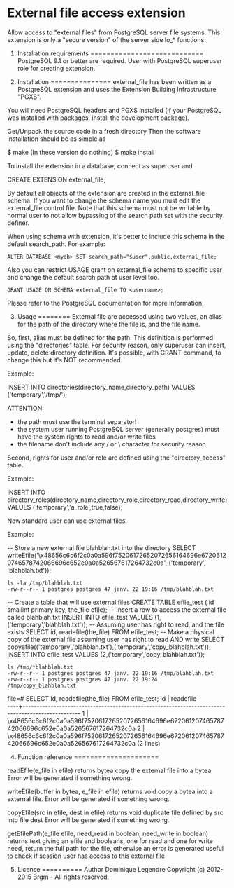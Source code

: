 External file access extension
==============================

Allow access to "external files" from PostgreSQL server file systems.
This extension is only a "secure version" of the server side lo_* functions.

1. Installation requirements
============================
PostgreSQL 9.1 or better are required.
User with PostgreSQL superuser role for creating extension.

2. Installation
===============
external_file has been written as a PostgreSQL extension and uses the Extension
Building Infrastructure "PGXS".

You will need PostgreSQL headers and PGXS installed (if your PostgreSQL was
installed with packages, install the development package).

Get/Unpack the source code in a fresh directory Then the software installation
should be as simple as

  $ make (In these version do nothing)
  $ make install

To install the extension in a database, connect as superuser and

  CREATE EXTENSION external_file;

By default all objects of the extension are created in the external_file schema.
If you want to change the schema name you must edit the external_file.control
file. Note that this schema must not be writable by normal user to not allow
bypassing of the search path set with the security definer.


When using schema with extension, it's better to include this schema in the
default search_path. For example:

	ALTER DATABASE <mydb> SET search_path="$user",public,external_file;

Also you can restrict USAGE grant on external_file schema to specific user and
change the default search path at user level too.

	GRANT USAGE ON SCHEMA external_file TO <username>;

Please refer to the PostgreSQL documentation for more information.


3. Usage
========
External file are accessed using two values, an alias for the path of the
directory where the file is, and the file name.

So, first, alias must be defined for the path. This definition is performed
using the "directories" table. For security reason, only superuser can insert,
update, delete directory definition. It's possible, with GRANT command, to
change this but it's NOT recommended.

Example:

  INSERT INTO directories(directory_name,directory_path) VALUES ('temporary','/tmp/');

ATTENTION:
 * the path must use the terminal separator!
 * the system user running PostgreSQL server (generally postgres) must have the
   system rights to read and/or write files
 * the filename don't include any / or \ character for security reason

Second, rights for user and/or role are defined using the "directory_access"
table.

Example:

  INSERT INTO directory_roles(directory_name,directory_role,directory_read,directory_write) VALUES ('temporary','a_role',true,false);

Now standard user can use external files.

Example:

  -- Store a new external file blahblah.txt into the directory
  SELECT writeEfile('\x48656c6c6f2c0a0a596f75206172652072656164696e67206120746578742066696c652e0a0a526567617264732c0a', ('temporary', 'blahblah.txt'));

	ls -la /tmp/blahblah.txt 
	-rw-r--r-- 1 postgres postgres 47 janv. 22 19:16 /tmp/blahblah.txt

  -- Create a table that will use external files
  CREATE TABLE efile_test ( id smallint primary key, the_file efile);
  -- Insert a row to access the external file called blahblah.txt
  INSERT INTO efile_test VALUES (1,('temporary','blahblah.txt'));
  -- Assuming user has right to read, and the file exists
  SELECT id, readefile(the_file) FROM efile_test;
  -- Make a physical copy of the external file assuming user has right to read AND write
  SELECT copyefile(('temporary','blahblah.txt'),('temporary','copy_blahblah.txt'));
  INSERT INTO efile_test VALUES (2,('temporary','copy_blahblah.txt'));

	ls /tmp/*blahblah.txt
	-rw-r--r-- 1 postgres postgres 47 janv. 22 19:16 /tmp/blahblah.txt
	-rw-r--r-- 1 postgres postgres 47 janv. 22 19:24 /tmp/copy_blahblah.txt

  file=# SELECT id, readefile(the_file) FROM efile_test;
   id |                                            readefile                                             
  ----+--------------------------------------------------------------------------------------------------
    1 | \x48656c6c6f2c0a0a596f75206172652072656164696e67206120746578742066696c652e0a0a526567617264732c0a
    2 | \x48656c6c6f2c0a0a596f75206172652072656164696e67206120746578742066696c652e0a0a526567617264732c0a
  (2 lines)
 

4. Function reference
=====================

readEfile(e_file in efile) returns bytea
  copy the external file into a bytea.
  Error will be generated if something wrong.

writeEfile(buffer in bytea, e_file in efile) returns void
  copy a bytea into a external file.
  Error will be generated if something wrong.

copyEfile(src in efile, dest in efile) returns void
  duplicate file defined by src into file dest
  Error will be generated if something wrong.

getEfilePath(e_file efile, need_read in boolean, need_write in boolean) returns text
  giving an efile and booleans, one for read and one for write need, return the
  full path for the file, otherwise an error is generated 
  useful to check if session user has access to this external file

5. License
==========
  Author Dominique Legendre
  Copyright (c) 2012-2015 Brgm - All rights reserved.

